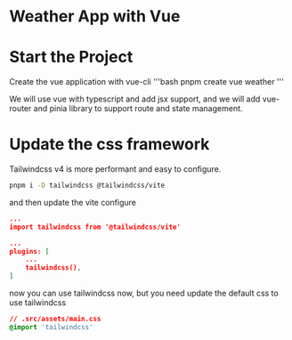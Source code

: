 # Weather App with Vue

# Start the Project

Create the vue application with vue-cli
'''bash
pnpm create vue weather
'''

We will use vue with typescript and add jsx support, and we will add vue-router and pinia library to support route and state management.

# Update the css framework

Tailwindcss v4 is more performant and easy to configure.

```bash
pnpm i -D tailwindcss @tailwindcss/vite
```

and then update the vite configure

```json
...
import tailwindcss from '@tailwindcss/vite'

...
plugins: [
    ...
    tailwindcss(),
]
```

now you can use tailwindcss now, but you need update the default css to use tailwindcss

```css
// .src/assets/main.css
@import 'tailwindcss'
```
